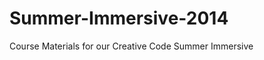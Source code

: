 Summer-Immersive-2014
=====================

Course Materials for our Creative Code Summer Immersive
